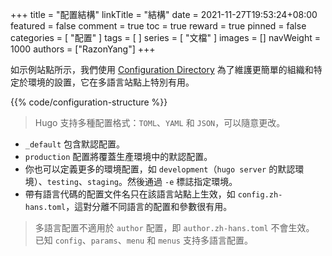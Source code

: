 +++
title = "配置結構"
linkTitle = "結構"
date = 2021-11-27T19:53:24+08:00
featured = false
comment = true
toc = true
reward = true
pinned = false
categories = [
  "配置"
]
tags = [
]
series = [
  "文檔"
]
images = []
navWeight = 1000
authors = ["RazonYang"]
+++

如示例站點所示，我們使用 [Configuration Directory](https://gohugo.io/getting-started/configuration/#configuration-目錄) 為了維護更簡單的組織和特定於環境的設置，它在多語言站點上特別有用。

<!--more-->

{{% code/configuration-structure %}}

> Hugo 支持多種配置格式：`TOML`、`YAML` 和 `JSON`，可以隨意更改。

- `_default` 包含默認配置。
- `production` 配置將覆蓋生產環境中的默認配置。
- 你也可以定義更多的環境配置，如 `development`（`hugo server` 的默認環境）、`testing`、`staging`。然後通過 `-e` 標誌指定環境。
- 帶有語言代碼的配置文件名只在該語言站點上生效，如 `config.zh-hans.toml`，這對分離不同語言的配置和參數很有用。

> 多語言配置不適用於 `author` 配置，即 `author.zh-hans.toml` 不會生效。
> 已知 `config`、`params`、`menu` 和 `menus` 支持多語言配置。
